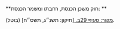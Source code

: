**חוק משכן הכנסת, רחבתו ומשמר הכנסת: **

[מקור: סעיף 29ב. ](https://he.wikisource.org/wiki/חוק_משכן_הכנסת,_רחבתו_ומשמר_הכנסת#סעיף_29ב)
[תיקון: תשנ״ג, תשס״ח]
(בוטל).